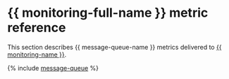# {{ monitoring-full-name }} metric reference

This section describes {{ message-queue-name }} metrics delivered to [{{ monitoring-name }}](../monitoring/).

{% include [message-queue](../_includes/monitoring/metrics-ref/message-queue.md) %}